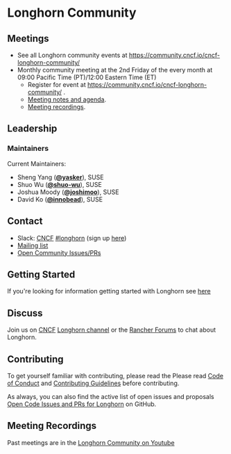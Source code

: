 # Longhorn Community

## Meetings
* See all Longhorn community events at https://community.cncf.io/cncf-longhorn-community/
* Monthly community meeting at the 2nd Friday of the every month at 09:00 Pacific Time (PT)/12:00 Eastern Time (ET)
  * Register for event at https://community.cncf.io/cncf-longhorn-community/ .
  * [Meeting notes and agenda](http://bit.ly/longhorn-workdoc).
  * [Meeting recordings](https://www.youtube.com/channel/UCGk1f-LCVmccf1pX4OvF1Ig).

## Leadership

### Maintainers

Current Maintainers:
* Sheng Yang (**[@yasker](https://github.com/yasker)**), SUSE
* Shuo Wu (**[@shuo-wu](https://github.com/shuo-wu)**), SUSE
* Joshua Moody (**[@joshimoo](http://github.com/joshimoo)**), SUSE
* David Ko (**[@innobead](https://github.com/innobead)**), SUSE

## Contact

* Slack: [CNCF](https://slack.cncf.io/) [#longhorn](https://cloud-native.slack.com/messages/longhorn) (sign up [here](https://slack.cncf.io/))
* [Mailing list](https://groups.google.com/forum/#!forum/longhorn-io)
* [Open Community Issues/PRs](https://github.com/longhorn/longhorn/issues)

## Getting Started

If you're looking for information getting started with Longhorn see [here](https://github.com/longhorn/longhorn)

## Discuss

Join us on [CNCF](https://slack.cncf.io/) [Longhorn channel](https://cloud-native.slack.com/messages/longhorn) or the [Rancher Forums](https://forums.rancher.com/c/longhorn) to chat about Longhorn.

## Contributing

To get yourself familiar with contributing, please read the Please read [Code of Conduct](https://github.com/longhorn/longhorn/blob/master/CODE_OF_CONDUCT.md) and [Contributing Guidelines](https://github.com/longhorn/longhorn/blob/master/CONTRIBUTING.md) before contributing.

As always, you can also find the active list of open issues and proposals [Open Code Issues and PRs for Longhorn](https://github.com/longhorn/longhorn/issues) on GitHub.

## Meeting Recordings

Past meetings are in the [Longhorn Community on Youtube](https://www.youtube.com/channel/UCGk1f-LCVmccf1pX4OvF1Ig)
